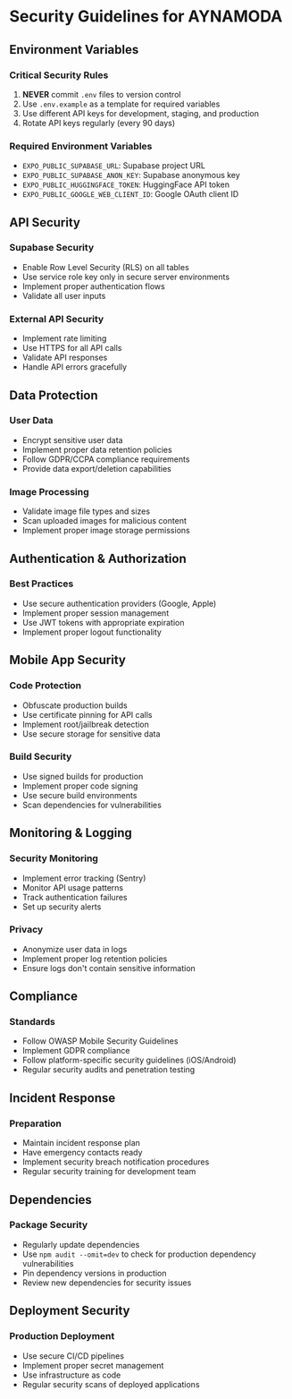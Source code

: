# Security Guidelines for AYNAMODA

## Environment Variables

### Critical Security Rules

1. **NEVER** commit `.env` files to version control
2. Use `.env.example` as a template for required variables
3. Use different API keys for development, staging, and production
4. Rotate API keys regularly (every 90 days)

### Required Environment Variables

- `EXPO_PUBLIC_SUPABASE_URL`: Supabase project URL
- `EXPO_PUBLIC_SUPABASE_ANON_KEY`: Supabase anonymous key
- `EXPO_PUBLIC_HUGGINGFACE_TOKEN`: HuggingFace API token
- `EXPO_PUBLIC_GOOGLE_WEB_CLIENT_ID`: Google OAuth client ID

## API Security

### Supabase Security

- Enable Row Level Security (RLS) on all tables
- Use service role key only in secure server environments
- Implement proper authentication flows
- Validate all user inputs

### External API Security

- Implement rate limiting
- Use HTTPS for all API calls
- Validate API responses
- Handle API errors gracefully

## Data Protection

### User Data

- Encrypt sensitive user data
- Implement proper data retention policies
- Follow GDPR/CCPA compliance requirements
- Provide data export/deletion capabilities

### Image Processing

- Validate image file types and sizes
- Scan uploaded images for malicious content
- Implement proper image storage permissions

## Authentication & Authorization

### Best Practices

- Use secure authentication providers (Google, Apple)
- Implement proper session management
- Use JWT tokens with appropriate expiration
- Implement proper logout functionality

## Mobile App Security

### Code Protection

- Obfuscate production builds
- Use certificate pinning for API calls
- Implement root/jailbreak detection
- Use secure storage for sensitive data

### Build Security

- Use signed builds for production
- Implement proper code signing
- Use secure build environments
- Scan dependencies for vulnerabilities

## Monitoring & Logging

### Security Monitoring

- Implement error tracking (Sentry)
- Monitor API usage patterns
- Track authentication failures
- Set up security alerts

### Privacy

- Anonymize user data in logs
- Implement proper log retention policies
- Ensure logs don't contain sensitive information

## Compliance

### Standards

- Follow OWASP Mobile Security Guidelines
- Implement GDPR compliance
- Follow platform-specific security guidelines (iOS/Android)
- Regular security audits and penetration testing

## Incident Response

### Preparation

- Maintain incident response plan
- Have emergency contacts ready
- Implement security breach notification procedures
- Regular security training for development team

## Dependencies

### Package Security

- Regularly update dependencies
- Use `npm audit --omit=dev` to check for production dependency vulnerabilities
- Pin dependency versions in production
- Review new dependencies for security issues

## Deployment Security

### Production Deployment

- Use secure CI/CD pipelines
- Implement proper secret management
- Use infrastructure as code
- Regular security scans of deployed applications
